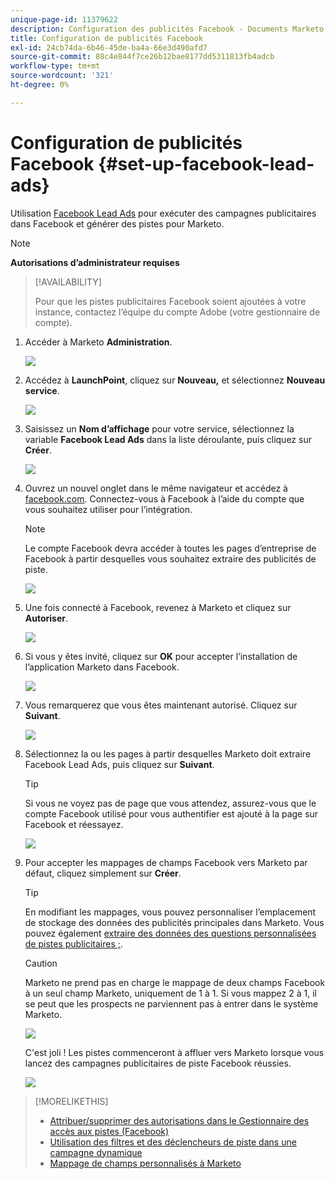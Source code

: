 ```yaml
---
unique-page-id: 11379622
description: Configuration des publicités Facebook - Documents Marketo - Documentation du produit
title: Configuration de publicités Facebook
exl-id: 24cb74da-6b46-45de-ba4a-66e3d490afd7
source-git-commit: 88c4e844f7ce26b12bae8177dd5311813fb4adcb
workflow-type: tm+mt
source-wordcount: '321'
ht-degree: 0%

---
```


# Configuration de publicités Facebook {#set-up-facebook-lead-ads}

Utilisation [Facebook Lead Ads](https://www.facebook.com/business/a/lead-ads) pour exécuter des campagnes publicitaires dans Facebook et générer des pistes pour Marketo.

>[!NOTE]
>
>**Autorisations d’administrateur requises**

>[!AVAILABILITY]
>
>Pour que les pistes publicitaires Facebook soient ajoutées à votre instance, contactez l’équipe du compte Adobe (votre gestionnaire de compte).

1. Accéder à Marketo **Administration**.

   ![](assets/image2016-11-29-10-3a50-3a29.png)

1. Accédez à **LaunchPoint**, cliquez sur **Nouveau,** et sélectionnez **Nouveau service**.

   ![](assets/image2016-11-29-10-3a51-3a11.png)

1. Saisissez un **Nom d’affichage** pour votre service, sélectionnez la variable **Facebook Lead Ads** dans la liste déroulante, puis cliquez sur **Créer**.

   ![](assets/image2016-11-29-10-3a51-3a47.png)

1. Ouvrez un nouvel onglet dans le même navigateur et accédez à [facebook.com](https://www.facebook.com). Connectez-vous à Facebook à l’aide du compte que vous souhaitez utiliser pour l’intégration.

   >[!NOTE]
   >
   >Le compte Facebook devra accéder à toutes les pages d’entreprise de Facebook à partir desquelles vous souhaitez extraire des publicités de piste.

   ![](assets/image2016-11-29-10-3a52-3a29.png)

1. Une fois connecté à Facebook, revenez à Marketo et cliquez sur **Autoriser**.

   ![](assets/image2016-11-29-10-3a52-3a51.png)

1. Si vous y êtes invité, cliquez sur **OK** pour accepter l’installation de l’application Marketo dans Facebook.

   ![](assets/image2016-11-29-10-3a56-3a3.png)

1. Vous remarquerez que vous êtes maintenant autorisé. Cliquez sur **Suivant**.

   ![](assets/image2016-11-29-10-3a56-3a28.png)

1. Sélectionnez la ou les pages à partir desquelles Marketo doit extraire Facebook Lead Ads, puis cliquez sur **Suivant**.

   >[!TIP]
   >
   >Si vous ne voyez pas de page que vous attendez, assurez-vous que le compte Facebook utilisé pour vous authentifier est ajouté à la page sur Facebook et réessayez.

   ![](assets/image2016-11-29-10-3a58-3a36.png)

1. Pour accepter les mappages de champs Facebook vers Marketo par défaut, cliquez simplement sur **Créer**.

   >[!TIP]
   >
   >En modifiant les mappages, vous pouvez personnaliser l’emplacement de stockage des données des publicités principales dans Marketo. Vous pouvez également [extraire des données des questions personnalisées de pistes publicitaires ;](/help/marketo/product-docs/demand-generation/facebook/set-up-facebook-lead-ads/map-custom-fields-to-marketo.md).

   >[!CAUTION]
   >
   >Marketo ne prend pas en charge le mappage de deux champs Facebook à un seul champ Marketo, uniquement de 1 à 1. Si vous mappez 2 à 1, il se peut que les prospects ne parviennent pas à entrer dans le système Marketo.

   ![](assets/image2016-11-29-11-3a0-3a2.png)

   C&#39;est joli ! Les pistes commenceront à affluer vers Marketo lorsque vous lancez des campagnes publicitaires de piste Facebook réussies.

   ![](assets/image2016-11-29-12-3a32-3a54.png)

>[!MORELIKETHIS]
>
>* [Attribuer/supprimer des autorisations dans le Gestionnaire des accès aux pistes (Facebook)](https://www.facebook.com/business/help/540596413257598?id=735435806665862)
>* [Utilisation des filtres et des déclencheurs de piste dans une campagne dynamique](/help/marketo/product-docs/demand-generation/facebook/use-lead-ads-filters-and-triggers-in-a-smart-campaign.md)
>* [Mappage de champs personnalisés à Marketo](/help/marketo/product-docs/demand-generation/facebook/set-up-facebook-lead-ads/map-custom-fields-to-marketo.md)

